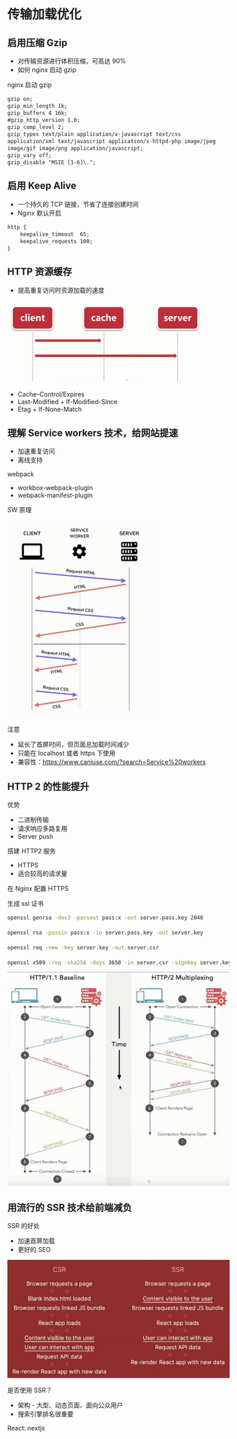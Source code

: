 # 传输加载优化

## 启用压缩 Gzip

- 对传输资源进行体积压缩，可高达 90%
- 如何 nginx 启动 gzip

nginx 启动 gzip

```nginx
gzip on;
gzip_min_length 1k;
gzip_buffers 4 16k;
#gzip_http_version 1.0;
gzip_comp_level 2;
gzip_types text/plain application/x-javascript text/css application/xml text/javascript application/x-httpd-php image/jpeg image/gif image/png application/javascript;
gzip_vary off;
gzip_disable "MSIE [1-6]\.";
```

## 启用 Keep Alive

- 一个持久的 TCP 链接，节省了连接创建时间
- Nginx 默认开启

```nginx
http {
    keepalive_timeout  65;
    keepalive_requests 100;
}
```

## HTTP 资源缓存

- 提高重复访问时资源加载的速度

![07_095023.png](./img/07_095023.png)

- Cache-Control/Expires
- Last-Modified + If-Modified-Since
- Etag + If-None-Match

## 理解 Service workers 技术，给网站提速

- 加速重复访问
- 离线支持

webpack

- workbox-webpack-plugin
- webpack-manifest-plugin

SW 原理

![sw_100731.png](./img/sw_100731.png)

注意

- 延长了首屏时间，但页面总加载时间减少
- 只能在 localhost 或者 https 下使用
- 兼容性：https://www.caniuse.com/?search=Service%20workers

## HTTP 2 的性能提升

优势

- 二进制传输
- 请求响应多路复用
- Server push

搭建 HTTP2 服务

- HTTPS
- 适合较高的请求量

在 Nginx 配置 HTTPS

生成 ssl 证书

```bash
openssl genrsa -des3 -passout pass:x -out server.pass.key 2048

openssl rsa -passin pass:x -in server.pass.key -out server.key

openssl req -new -key server.key -out server.csr

openssl x509 -req -sha256 -days 3650 -in server.csr -signkey server.key -out server.crt
```

![07_102354.png](./img/07_102354.png)

## 用流行的 SSR 技术给前端减负

SSR 的好处

- 加速首屏加载
- 更好的 SEO

![ssr_104006.png](./img/ssr_104006.png)

是否使用 SSR？

- 架构 - 大型、动态页面、面向公众用户
- 搜索引擎排名很重要

React: nextjs
